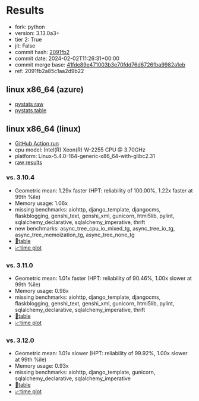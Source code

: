 # Results

- fork: python
- version: 3.13.0a3+
- tier 2: True
- jit: False
- commit hash: [2091fb2](https://github.com/python/cpython/commit/2091fb2)
- commit date: 2024-02-02T11:26:31+00:00
- commit merge base: [41fde89e471003b3e70fdd76d6726fba9982a1eb](https://github.com/python/cpython/commit/41fde89e471003b3e70fdd76d6726fba9982a1eb)
- ref: 2091fb2a85c1aa2d9b22

## linux x86_64 (azure)

- [pystats raw](bm-20240202-azure-x86_64-python-2091fb2a85c1aa2d9b22-3.13.0a3%2B-2091fb2-pystats.json)
- [pystats table](bm-20240202-azure-x86_64-python-2091fb2a85c1aa2d9b22-3.13.0a3%2B-2091fb2-pystats.md)

## linux x86_64 (linux)

- [GitHub Action run](https://github.com/faster-cpython/benchmarking/actions/runs/7817609354)
- cpu model: Intel(R) Xeon(R) W-2255 CPU @ 3.70GHz
- platform: Linux-5.4.0-164-generic-x86_64-with-glibc2.31
- [raw results](bm-20240202-linux-x86_64-python-2091fb2a85c1aa2d9b22-3.13.0a3%2B-2091fb2.json)

### vs. 3.10.4

- Geometric mean: 1.29x faster (HPT: reliability of 100.00%, 1.22x faster at 99th %ile)
- Memory usage: 1.06x
- missing benchmarks: aiohttp, django_template, djangocms, flaskblogging, genshi_text, genshi_xml, gunicorn, html5lib, pylint, sqlalchemy_declarative, sqlalchemy_imperative, thrift
- new benchmarks: async_tree_cpu_io_mixed_tg, async_tree_io_tg, async_tree_memoization_tg, async_tree_none_tg
- [📄table](bm-20240202-linux-x86_64-python-2091fb2a85c1aa2d9b22-3.13.0a3%2B-2091fb2-vs-3.10.4.md)
- [📈time plot](bm-20240202-linux-x86_64-python-2091fb2a85c1aa2d9b22-3.13.0a3%2B-2091fb2-vs-3.10.4.png)

### vs. 3.11.0

- Geometric mean: 1.01x faster (HPT: reliability of 90.46%, 1.00x slower at 99th %ile)
- Memory usage: 0.98x
- missing benchmarks: aiohttp, django_template, djangocms, flaskblogging, genshi_text, genshi_xml, gunicorn, html5lib, pylint, sqlalchemy_declarative, sqlalchemy_imperative, thrift
- [📄table](bm-20240202-linux-x86_64-python-2091fb2a85c1aa2d9b22-3.13.0a3%2B-2091fb2-vs-3.11.0.md)
- [📈time plot](bm-20240202-linux-x86_64-python-2091fb2a85c1aa2d9b22-3.13.0a3%2B-2091fb2-vs-3.11.0.png)

### vs. 3.12.0

- Geometric mean: 1.01x slower (HPT: reliability of 99.92%, 1.00x slower at 99th %ile)
- Memory usage: 0.93x
- missing benchmarks: aiohttp, django_template, gunicorn, sqlalchemy_declarative, sqlalchemy_imperative
- [📄table](bm-20240202-linux-x86_64-python-2091fb2a85c1aa2d9b22-3.13.0a3%2B-2091fb2-vs-3.12.0.md)
- [📈time plot](bm-20240202-linux-x86_64-python-2091fb2a85c1aa2d9b22-3.13.0a3%2B-2091fb2-vs-3.12.0.png)

